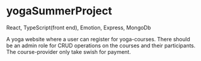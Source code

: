 # yogaSummerProject
React, TypeScript(front end), Emotion, Express, MongoDb

A yoga website where a user can register for yoga-courses. There should be an admin role for CRUD operations on the courses and their participants. The course-provider only take swish for payment.
